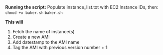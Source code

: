 **Running the script:**
Populate instance_list.txt with EC2 Instance IDs, then:
`chmod +x baker.sh`
`baker.sh`

**This will** 
 1. Fetch the name of instance(s)
 2. Create a new AMI
 3. Add datestamp to the AMI name
 4. Tag the AMI with previous version number + 1
